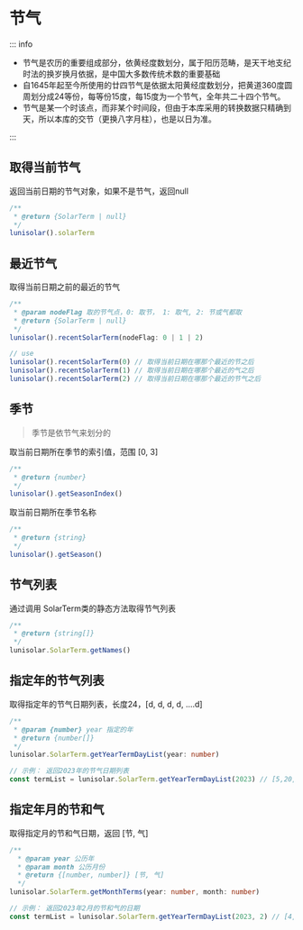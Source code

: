 # 节气

::: info

- 节气是农历的重要组成部分，依黄经度数划分，属于阳历范畴，是天干地支纪时法的换岁换月依据，是中国大多数传统术数的重要基础
- 自1645年起至今所使用的廿四节气是依据太阳黄经度数划分，把黄道360度圆周划分成24等份，每等份15度，每15度为一个节气，全年共二十四个节气。
- 节气是某一个时该点，而非某个时间段，但由于本库采用的转换数据只精确到天，所以本库的交节（更换八字月柱），也是以日为准。
  
:::

## 取得当前节气

返回当前日期的节气对象，如果不是节气，返回null

```typescript
/**
 * @return {SolarTerm | null} 
 */
lunisolar().solarTerm
```

## 最近节气

取得当前日期之前的最近的节气

```typescript
/**
 * @param nodeFlag 取的节气点，0: 取节， 1: 取气, 2: 节或气都取
 * @return {SolarTerm | null} 
 */
lunisolar().recentSolarTerm(nodeFlag: 0 | 1 | 2)

// use
lunisolar().recentSolarTerm(0) // 取得当前日期在哪那个最近的节之后
lunisolar().recentSolarTerm(1) // 取得当前日期在哪那个最近的气之后
lunisolar().recentSolarTerm(2) // 取得当前日期在哪那个最近的节气之后
```

## 季节

> 季节是依节气来划分的

取当前日期所在季节的索引值，范围 [0, 3]

```typescript
/**
 * @return {number} 
 */
lunisolar().getSeasonIndex()
```

取当前日期所在季节名称

```typescript
/**
 * @return {string} 
 */
lunisolar().getSeason()
```

## 节气列表

通过调用 SolarTerm类的静态方法取得节气列表

```typescript
/**
 * @return {string[]}
 */
lunisolar.SolarTerm.getNames()
```

## 指定年的节气列表

取得指定年的节气日期列表，长度24，[d, d, d, d, ....d]

```typescript
/**
 * @param {number} year 指定的年
 * @return {number[]}
 */
lunisolar.SolarTerm.getYearTermDayList(year: number)

// 示例： 返回2023年的节气日期列表
const termList = lunisolar.SolarTerm.getYearTermDayList(2023) // [5,20,4,19,6,21,5,20,6,21,6,21,7,23,8,23,8,23,8,24,8,22,7,22]

```

## 指定年月的节和气

取得指定月的节和气日期，返回 [节, 气]

```typescript
/**
  * @param year 公历年
  * @param month 公历月份
  * @return {[number, number]} [节, 气]
  */
lunisolar.SolarTerm.getMonthTerms(year: number, month: number)

// 示例： 返回2023年2月的节和气的日期
const termList = lunisolar.SolarTerm.getYearTermDayList(2023, 2) // [4, 19]

```
